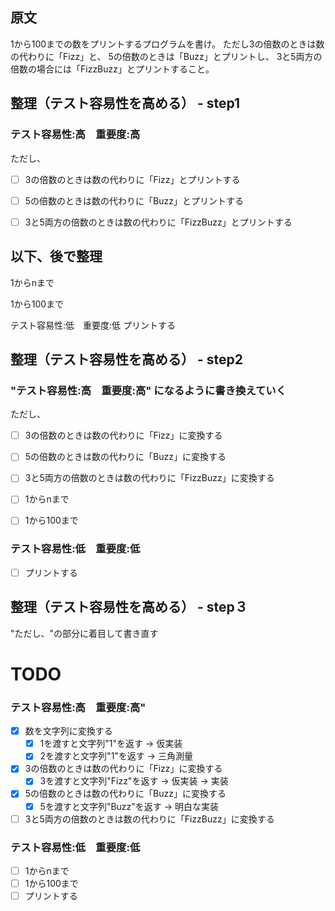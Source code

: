 ## 原文
1から100までの数をプリントするプログラムを書け。
ただし3の倍数のときは数の代わりに「Fizz」と、
5の倍数のときは「Buzz」とプリントし、
3と5両方の倍数の場合には「FizzBuzz」とプリントすること。

## 整理（テスト容易性を高める） - step1

### テスト容易性:高　重要度:高

ただし、

- [ ] 3の倍数のときは数の代わりに「Fizz」とプリントする
- [ ] 5の倍数のときは数の代わりに「Buzz」とプリントする
- [ ] 3と5両方の倍数のときは数の代わりに「FizzBuzz」とプリントする


## 以下、後で整理

1からnまで

1から100まで

テスト容易性:低　重要度:低
プリントする

## 整理（テスト容易性を高める） - step2

### "テスト容易性:高　重要度:高" になるように書き換えていく

ただし、

- [ ] 3の倍数のときは数の代わりに「Fizz」に変換する
- [ ] 5の倍数のときは数の代わりに「Buzz」に変換する
- [ ] 3と5両方の倍数のときは数の代わりに「FizzBuzz」に変換する


- [ ] 1からnまで
- [ ] 1から100まで

### テスト容易性:低　重要度:低
- [ ] プリントする

## 整理（テスト容易性を高める） - step３

"ただし、"の部分に着目して書き直す

TODO
====================

### テスト容易性:高　重要度:高"

- [x] 数を文字列に変換する
	- [x] 1を渡すと文字列"1"を返す -> 仮実装
	- [x] 2を渡すと文字列"1"を返す -> 三角測量

- [x] 3の倍数のときは数の代わりに「Fizz」に変換する
	- [x] 3を渡すと文字列"Fizz"を返す -> 仮実装 -> 実装

- [x] 5の倍数のときは数の代わりに「Buzz」に変換する
	- [x] 5を渡すと文字列"Buzz"を返す -> 明白な実装

- [ ] 3と5両方の倍数のときは数の代わりに「FizzBuzz」に変換する

### テスト容易性:低　重要度:低
- [ ] 1からnまで
- [ ] 1から100まで
- [ ] プリントする

